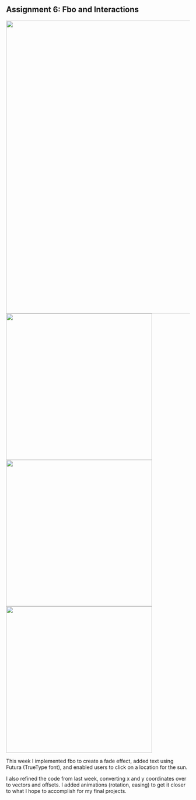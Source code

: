## Assignment 6: Fbo and Interactions ##

<img src="https://github.com/sycrus/openframeworks/blob/master/Assignment_4/img/derp.gif?raw=true" width=800>
<img src="https://github.com/sycrus/openframeworks/blob/master/Assignment_4/img/derp1.png?raw=true" width=400> <br>
<img src="https://github.com/sycrus/openframeworks/blob/master/Assignment_4/img/derp2.png?raw=true" width=400> <br>
<img src="https://github.com/sycrus/openframeworks/blob/master/Assignment_4/img/derp_fbo.png?raw=true" width=400> <br>

This week I implemented fbo to create a fade effect, added text using Futura (TrueType font), and enabled users to click on a location for the sun.

I also refined the code from last week, converting x and y coordinates over to vectors and offsets. I added animations (rotation, easing) to get it closer to what I hope to accomplish for my final projects.

